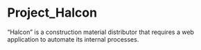 # Project_Halcon
“Halcon” is a construction material distributor that requires a web application to automate its internal processes. 

